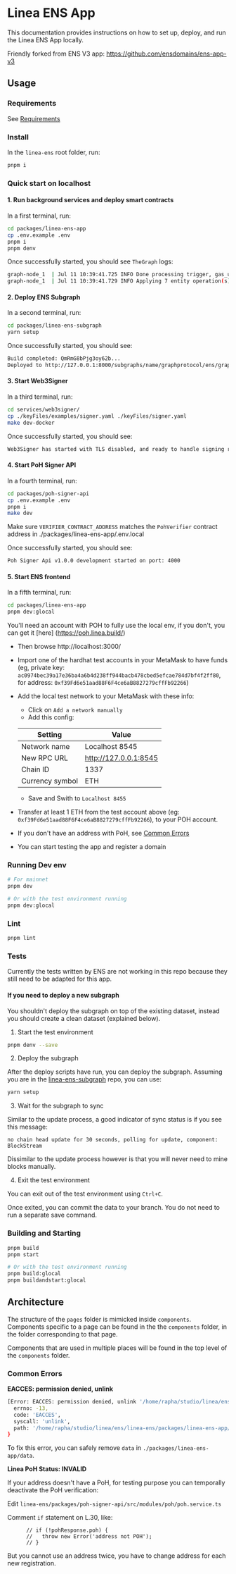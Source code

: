 # Linea ENS App

This documentation provides instructions on how to set up, deploy, and run the Linea ENS App locally.

Friendly forked from ENS V3 app: https://github.com/ensdomains/ens-app-v3

## Usage

### Requirements

See [Requirements](../../README.md#requirements)

### Install

In the `linea-ens` root folder, run:

```bash
pnpm i
```

### Quick start on localhost

#### 1. Run background services and deploy smart contracts

In a first terminal, run:

```bash
cd packages/linea-ens-app
cp .env.example .env
pnpm i
pnpm denv
```

Once successfully started, you should see `TheGraph` logs:

```bash
graph-node_1  | Jul 11 10:39:41.725 INFO Done processing trigger, gas_used: 197859281, data_source: ENSRegistry, handler: handleNewResolver, total_ms: 2, transaction: 0x807b…2c88, address: 0x5fbd…0aa3, signature: NewResolver(indexed bytes32,address), sgd: 1, subgraph_id: QmUqJV5Z..., component: SubgraphInstanceManager
graph-node_1  | Jul 11 10:39:41.729 INFO Applying 7 entity operation(s), block_hash: 0xb51c59cdbc..., block_number: 79, sgd: 1, subgraph_id: QmUqJV5Z..., component: SubgraphInstanceManager
```

#### 2. Deploy ENS Subgraph

In a second terminal, run:

```bash
cd packages/linea-ens-subgraph
yarn setup
```

Once successfully started, you should see:

```bash
Build completed: QmRmG8bPjg3oy62b...
Deployed to http://127.0.0.1:8000/subgraphs/name/graphprotocol/ens/graphql
```

#### 3. Start Web3Signer

In a third terminal, run:

```bash
cd services/web3signer/
cp ./keyFiles/examples/signer.yaml ./keyFiles/signer.yaml
make dev-docker
```

Once successfully started, you should see:

```bash
Web3Signer has started with TLS disabled, and ready to handle signing requests on 0.0.0.0:9000
```

#### 4. Start PoH Signer API

In a fourth terminal, run:

```bash
cd packages/poh-signer-api
cp .env.example .env
pnpm i
make dev
```

Make sure `VERIFIER_CONTRACT_ADDRESS` matches the `PohVerifier` contract address in ./packages/linea-ens-app/.env.local

Once successfully started, you should see:

```bash
Poh Signer Api v1.0.0 development started on port: 4000
```

#### 5. Start ENS frontend

In a fifth terminal, run:

```bash
cd packages/linea-ens-app
pnpm dev:glocal
```

You'll need an account with POH to fully use the local env, if you don't, you can get it [here] (https://poh.linea.build/)

- Then browse http://localhost:3000/
- Import one of the hardhat test accounts in your MetaMask to have funds (eg, private key: `ac0974bec39a17e36ba4a6b4d238ff944bacb478cbed5efcae784d7bf4f2ff80`, for address: `0xf39Fd6e51aad88F6F4ce6aB8827279cffFb92266`)
- Add the local test network to your MetaMask with these info:

  - Click on `Add a network manually`
  - Add this config:

  | Setting         | Value                 |
  | --------------- | --------------------- |
  | Network name    | Localhost 8545        |
  | New RPC URL     | http://127.0.0.1:8545 |
  | Chain ID        | 1337                  |
  | Currency symbol | ETH                   |

  - Save and Swith to `Localhost 8455`
- Transfer at least 1 ETH from the test account above (eg: `0xf39Fd6e51aad88F6F4ce6aB8827279cffFb92266`), to your POH account.
- If you don't have an address with PoH, see [Common Errors](#common-errors)
- You can start testing the app and register a domain

### Running Dev env

```bash
# For mainnet
pnpm dev

# Or with the test environment running
pnpm dev:glocal
```

### Lint

```bash
pnpm lint
```

### Tests

Currently the tests written by ENS are not working in this repo because they still need to be adapted for this app.

#### **If you need to deploy a new subgraph**

You shouldn't deploy the subgraph on top of the existing dataset, instead you should create a clean dataset (explained below).

1. Start the test environment

```bash
pnpm denv --save
```

2. Deploy the subgraph

After the deploy scripts have run, you can deploy the subgraph. Assuming you are in the [linea-ens-subgraph](https://github.com/Consensys/linea-enstree/main/packages/linea-ens-subgraph) repo, you can use:

```bash
yarn setup
```

3. Wait for the subgraph to sync

Similar to the update process, a good indicator of sync status is if you see this message:

```
no chain head update for 30 seconds, polling for update, component: BlockStream
```

Dissimilar to the update process however is that you will never need to mine blocks manually.

4. Exit the test environment

You can exit out of the test environment using `Ctrl+C`.

Once exited, you can commit the data to your branch. You do not need to run a separate save command.

### Building and Starting

```bash
pnpm build
pnpm start

# Or with the test environment running
pnpm build:glocal
pnpm buildandstart:glocal
```

## Architecture

The structure of the `pages` folder is mimicked inside `components`. Components specific to a page can be found in the the `components` folder, in the folder corresponding to that page.

Components that are used in multiple places will be found in the top level of the `components` folder.

### Common Errors

**EACCES: permission denied, unlink**

```bash
[Error: EACCES: permission denied, unlink '/home/rapha/studio/linea/ens/linea-ens/packages/linea-ens-app/data/ipfs/api'] {
  errno: -13,
  code: 'EACCES',
  syscall: 'unlink',
  path: '/home/rapha/studio/linea/ens/linea-ens/packages/linea-ens-app/data/ipfs/api'
}
```

To fix this error, you can safely remove `data` in `./packages/linea-ens-app/data`.

**Linea PoH Status: INVALID**

If your address doesn't have a PoH, for testing purpose you can temporally deactivate the PoH verification:

Edit `linea-ens/packages/poh-signer-api/src/modules/poh/poh.service.ts`

Comment `if` statement on L.30, like:

```
      // if (!pohResponse.poh) {
      //   throw new Error('address not POH');
      // }
```

But you cannot use an address twice, you have to change address for each new registration.